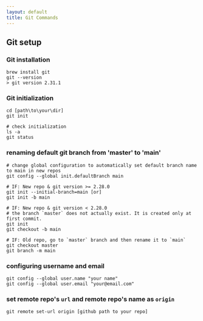 ```yaml
---
layout: default
title: Git Commands
---
```

## Git setup
### Git installation
```console
brew install git
git --version
> git version 2.31.1
```
### Git initialization
```console
cd [path\to\your\dir]
git init

# check initialization
ls -a
git status
```
### renaming default git branch from 'master' to 'main'
```console
# change global configuration to automatically set default branch name to main in new repos 
git config --global init.defaultBranch main

# IF: New repo & git version >= 2.28.0
git init --initial-branch=main [or]
git init -b main

# IF: New repo & git version < 2.28.0
# the branch `master` does not actually exist. It is created only at first commit.
git init
git checkout -b main

# IF: Old repo, go to `master` branch and then rename it to `main`
git checkout master
git branch -m main
```
### configuring username and email
```console
git config --global user.name "your name"
git config --global user.email "your@email.com"
```
### set remote repo's `url` and remote repo's name as `origin`
```console
git remote set-url origin [github path to your repo]
```
